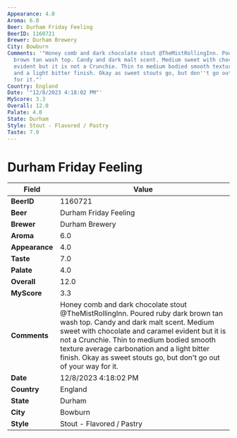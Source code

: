 ```yaml
---
Appearance: 4.0
Aroma: 6.0
Beer: Durham Friday Feeling
BeerID: 1160721
Brewer: Durham Brewery
City: Bowburn
Comments: '"Honey comb and dark chocolate stout @TheMistRollingInn. Poured ruby dark
  brown tan wash top. Candy and dark malt scent. Medium sweet with chocolate and caramel
  evident but it is not a Crunchie. Thin to medium bodied smooth texture average carbonation
  and a light bitter finish. Okay as sweet stouts go, but don''t go out of your way
  for it."'
Country: England
Date: '"12/8/2023 4:18:02 PM"'
MyScore: 3.3
Overall: 12.0
Palate: 4.0
State: Durham
Style: Stout - Flavored / Pastry
Taste: 7.0
---
```


# Durham Friday Feeling

| Field         | Value |
|---------------|-------|
| **BeerID** | 1160721 |
| **Beer** | Durham Friday Feeling |
| **Brewer** | Durham Brewery |
| **Aroma** | 6.0 |
| **Appearance** | 4.0 |
| **Taste** | 7.0 |
| **Palate** | 4.0 |
| **Overall** | 12.0 |
| **MyScore** | 3.3 |
| **Comments** | Honey comb and dark chocolate stout @TheMistRollingInn. Poured ruby dark brown tan wash top. Candy and dark malt scent. Medium sweet with chocolate and caramel evident but it is not a Crunchie. Thin to medium bodied smooth texture average carbonation and a light bitter finish. Okay as sweet stouts go, but don't go out of your way for it. |
| **Date** | 12/8/2023 4:18:02 PM |
| **Country** | England |
| **State** | Durham |
| **City** | Bowburn |
| **Style** | Stout - Flavored / Pastry |
